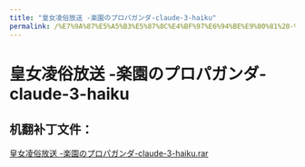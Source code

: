 ```yaml
---
title: "皇女凌俗放送 -楽園のプロパガンダ-claude-3-haiku"
permalink: /%E7%9A%87%E5%A5%B3%E5%87%8C%E4%BF%97%E6%94%BE%E9%80%81%20-%E6%A5%BD%E5%9C%92%E3%81%AE%E3%83%97%E3%83%AD%E3%83%91%E3%82%AC%E3%83%B3%E3%83%80-claude-3-haiku
---
```



# 皇女凌俗放送 -楽園のプロパガンダ-claude-3-haiku

## 机翻补丁文件：

[皇女凌俗放送 -楽園のプロパガンダ-claude-3-haiku.rar](https://github.com/jyxjyx1234/jyxjyx1234.github.io/blob/main/resources/%E7%9A%87%E5%A5%B3%E5%87%8C%E4%BF%97%E6%94%BE%E9%80%81%20-%E6%A5%BD%E5%9C%92%E3%81%AE%E3%83%97%E3%83%AD%E3%83%91%E3%82%AC%E3%83%B3%E3%83%80-claude-3-haiku.rar)

 

